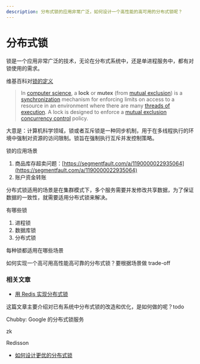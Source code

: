```yaml
---
description: 分布式锁的应用非常广泛，如何设计一个高性能的高可用的分布式锁呢？
---
```


# 分布式锁

锁是一个应用非常广泛的技术，无论在分布式系统中，还是单进程服务中，都有对锁使用的需求。

维基百科对[锁的定义](https://en.wikipedia.org/wiki/Lock_%28computer_science%29)

> In [computer science](https://en.wikipedia.org/wiki/Computer_science), a **lock** or **mutex** \(from [mutual exclusion](https://en.wikipedia.org/wiki/Mutual_exclusion)\) is a [synchronization](https://en.wikipedia.org/wiki/Synchronization_%28computer_science%29) mechanism for enforcing limits on access to a resource in an environment where there are many [threads of execution](https://en.wikipedia.org/wiki/Thread_%28computer_science%29). A lock is designed to enforce a [mutual exclusion](https://en.wikipedia.org/wiki/Mutual_exclusion) [concurrency control](https://en.wikipedia.org/wiki/Concurrency_control) policy.

大意是：计算机科学领域，锁或者互斥锁是一种同步机制，用于在多线程执行的环境中强制对资源的访问限制。锁旨在强制执行互斥并发控制策略。

锁的应用场景

1. 商品库存超卖问题：[https://segmentfault.com/a/1190000022935064](https://segmentfault.com/a/1190000022935064)
2. 账户资金转账

分布式锁适用的场景是在集群模式下，多个服务需要并发修改共享数据，为了保证数据的一致性，就需要适用分布式锁来解决。

有哪些锁

1. 进程锁
2. 数据库锁
3. 分布式锁

每种锁都适用在哪些场景

如何实现一个高可用高性能高可靠的分布式锁？要根据场景做 trade-off



### 相关文章

* [用 Redis 实现分布式锁](https://carlosbecker.com/posts/distributed-locks-redis/)

这篇文章主要介绍对已有系统中分布式锁的改造和优化，是如何做的呢？todo

Chubby: Google 的分布式锁服务

zk

Redisson



* [如何设计更优的分布式锁](https://time.geekbang.org/column/article/125983)



